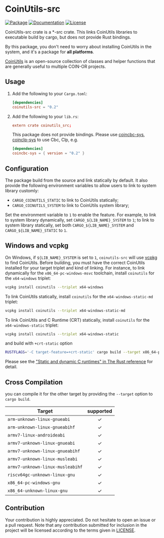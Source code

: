 # CoinUtils-src

[![Package][package-img]][package-url] [![Documentation][documentation-img]][documentation-url] [![License][license-img]][license-url]

CoinUtils-src crate is a *-src crate. This links CoinUtils libraries to executable build by cargo, but does not provide Rust bindings.

By this package, you don't need to worry about installing CoinUtils in the system, and it's a package for **all platforms**.

[CoinUtils] is an open-source collection of classes and helper functions that are generally useful to multiple COIN-OR projects.

## Usage

1. Add the following to your `Cargo.toml`:

    ```toml
    [dependencies]
    coinutils-src = "0.2"
    ```

2. Add the following to your `lib.rs`:

    ```toml
    extern crate coinutils_src;
    ```

    This package does not provide bindings. Please use [coincbc-sys], [coinclp-sys] to use Cbc, Clp, e.g.

    ```toml
    [dependencies]
    coincbc-sys = { version = "0.2" }
    ```

## Configuration

The package build from the source and link statically by default. It also provide the following environment variables to allow users to link to system library customly:

* `CARGO_COINUTILS_STATIC` to link to CoinUtils statically;
* `CARGO_COINUTILS_SYSTEM` to link to CoinUtils system library;

Set the environment variable to `1` to enable the feature. For example, to link to system library dynamically, set `CARGO_${LIB_NAME}_SYSTEM` to `1`; to link to system library statically, set both `CARGO_${LIB_NAME}_SYSTEM` and `CARGO_${LIB_NAME}_STATIC` to `1`.

## Windows and vcpkg

On Windows, if `${LIB_NAME}_SYSTEM` is set to `1`, `coinutils-src` will use 
[vcpkg] to find CoinUtils. Before building, you must have the correct CoinUtils 
installed for your target triplet and kind of linking. For instance,
to link dynamically for the `x86_64-pc-windows-msvc` toolchain, install
 `coinutils` for the `x64-windows` triplet:

```sh
vcpkg install coinutils --triplet x64-windows
```

To link CoinUtils statically, install `coinutils` for the `x64-windows-static-md` triplet:

```sh
vcpkg install coinutils --triplet x64-windows-static-md
```

To link CoinUtils and C Runtime (CRT) statically, install `coinutils` for the `x64-windows-static` triplet:

```sh
vcpkg install coinutils --triplet x64-windows-static
```

and build with `+crt-static` option

```sh
RUSTFLAGS='-C target-feature=+crt-static' cargo build --target x86_64-pc-windows-msvc
```

Please see the ["Static and dynamic C runtimes" in The Rust reference](https://doc.rust-lang.org/reference/linkage.html#static-and-dynamic-c-runtimes) for detail.

## Cross Compilation

you can compile it for the other target by providing the `--target` option to 
`cargo build`.

| Target                               |  supported  |
|--------------------------------------|:-----------:|
| `arm-unknown-linux-gnueabi`          | ✓   |
| `arm-unknown-linux-gnueabihf`        | ✓   |
| `armv7-linux-androideabi`            | ✓   |
| `armv7-unknown-linux-gnueabi`        | ✓   |
| `armv7-unknown-linux-gnueabihf`      | ✓   |
| `armv7-unknown-linux-musleabi`       | ✓   |
| `armv7-unknown-linux-musleabihf`     | ✓   |
| `riscv64gc-unknown-linux-gnu`        | ✓   |
| `x86_64-pc-windows-gnu`              | ✓   |
| `x86_64-unknown-linux-gnu`           | ✓   |

## Contribution

Your contribution is highly appreciated. Do not hesitate to open an issue or a
pull request. Note that any contribution submitted for inclusion in the project
will be licensed according to the terms given in [LICENSE](license-url).

[CoinUtils]: https://github.com/coin-or/CoinUtils

[coincbc-sys]: https://github.com/Maroon502/coincbc-sys
[coinclp-sys]: https://github.com/Maroon502/coinclp-sys

[vcpkg]: https://github.com/Microsoft/vcpkg

[documentation-img]: https://docs.rs/coinutils-src/badge.svg
[documentation-url]: https://docs.rs/coinutils-src
[package-img]: https://img.shields.io/crates/v/coinutils-src.svg
[package-url]: https://crates.io/crates/coinutils-src
[license-img]: https://img.shields.io/crates/l/coinutils-src.svg
[license-url]: https://github.com/Maroon502/coinutils-src/blob/master/LICENSE.md